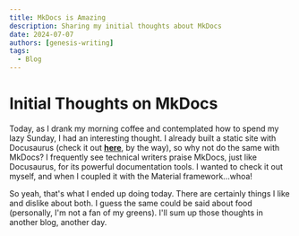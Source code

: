 ```yaml
---
title: MkDocs is Amazing
description: Sharing my initial thoughts about MkDocs
date: 2024-07-07
authors: [genesis-writing]
tags:
  - Blog
---
```


# Initial Thoughts on MkDocs

Today, as I drank my morning coffee and contemplated how to spend my lazy Sunday, I had an interesting thought. I already built a static site with Docusaurus (check it out <u>[**here**](https://genwrites.netlify.app/)</u>, by the way), so why not do the same with MkDocs? I frequently see technical writers praise MkDocs, just like Docusaurus, for its powerful documentation tools. I wanted to check it out myself, and when I coupled it with the Material framework...whoa!

So yeah, that's what I ended up doing today. There are certainly things I like and dislike about both. I guess the same could be said about food (personally, I'm not a fan of my greens). I'll sum up those thoughts in another blog, another day.